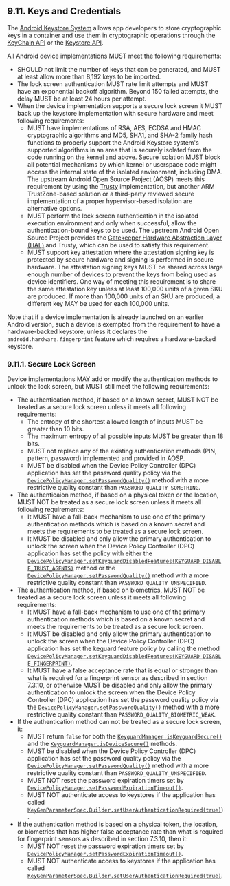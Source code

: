 ## 9.11\. Keys and Credentials

The [Android Keystore System](https://developer.android.com/training/articles/keystore.html) allows
app developers to store cryptographic keys in a container and use them in
cryptographic operations through the
[KeyChain API](https://developer.android.com/reference/android/security/KeyChain.html) or
the [Keystore API](https://developer.android.com/reference/java/security/KeyStore.html).

All Android device implementations MUST meet the following requirements:

*   SHOULD not limit the number of keys that can be generated, and MUST at
    least allow more than 8,192 keys to be imported.
*   The lock screen authentication MUST rate limit attempts and MUST have an
    exponential backoff algorithm. Beyond 150 failed attempts, the delay MUST be
    at least 24 hours per attempt.
*   When the device implementation supports a secure lock screen it MUST back up the
    keystore implementation with secure hardware and meet following requirements:
    *   MUST have implementations of RSA, AES, ECDSA and HMAC cryptographic
        algorithms and MD5, SHA1, and SHA-2 family hash functions to properly
        support the Android Keystore system's supported algorithms in an area
        that is securely isolated from the code running on the kernel and
        above. Secure isolation MUST block all potential mechanisms by which
        kernel or userspace code might access the internal state of the
        isolated environment, including DMA. The upstream Android Open Source
        Project (AOSP) meets this requirement by using the [Trusty](https://source.android.com/security/trusty/)
        implementation, but another ARM TrustZone-based solution or a
        third-party reviewed secure implementation of a proper
        hypervisor-based isolation are alternative options.
    *   MUST perform the lock screen authentication in the isolated execution
        environment and only when successful, allow the authentication-bound
        keys to be used. The upstream Android Open Source Project provides
        the [Gatekeeper Hardware Abstraction Layer (HAL)](http://source.android.com/devices/tech/security/authentication/gatekeeper.html)
        and Trusty, which can be used to satisfy this requirement.
    *   MUST support key attestation where the attestation signing key is protected by secure
        hardware and signing is performed in secure hardware. The attestation signing keys MUST be
        shared across large enough number of devices to prevent the keys from being used as device
        identifiers. One way of meeting this requirement is to share the same attestation key unless
        at least 100,000 units of a given SKU are produced. If more than 100,000 units of an SKU
        are produced, a different key MAY be used for each 100,000 units.

Note that if a device implementation is already launched on an earlier Android
version, such a device is exempted from the requirement to have a
hardware-backed keystore, unless it declares the `android.hardware.fingerprint`
feature which requires a hardware-backed keystore.

### 9.11.1\. Secure Lock Screen

Device implementations MAY add or modify the authentication methods to unlock
the lock screen, but MUST still meet the following requirements:

*   The authentication method, if based on a known secret, MUST NOT be treated
    as a secure lock screen unless it meets all following requirements:
    *    The entropy of the shortest allowed length of inputs MUST be greater
         than 10 bits.
    *    The maximum entropy of all possible inputs MUST be greater than 18 bits.
    *    MUST not replace any of the existing authentication methods (PIN,
         pattern, password) implemented and provided in AOSP.
    *    MUST be disabled when the Device Policy Controller (DPC) application
         has set the password quality policy via the
         [`DevicePolicyManager.setPasswordQuality()`](https://developer.android.com/reference/android/app/admin/DevicePolicyManager.html#setPasswordQuality%28android.content.ComponentName,%20int%29)
         method with a more restrictive quality constant than `PASSWORD_QUALITY_SOMETHING`.
*   The authenticaion method, if based on a physical token or the location,
    MUST NOT be treated as a secure lock screen unless it meets all following
    requirements:
    *    It MUST have a fall-back mechanism to use one of the primary
         authentication methods which is based on a known secret and meets
         the requirements to be treated as a secure lock screen.
    *    It MUST be disabled and only allow the primary authentication to
         unlock the screen when the Device Policy Controller (DPC) application
         has set the policy with either the
         [`DevicePolicyManager.setKeyguardDisabledFeatures(KEYGUARD_DISABLE_TRUST_AGENTS)`](http://developer.android.com/reference/android/app/admin/DevicePolicyManager.html#setKeyguardDisabledFeatures%28android.content.ComponentName,%20int%29)
         method or the [`DevicePolicyManager.setPasswordQuality()`](https://developer.android.com/reference/android/app/admin/DevicePolicyManager.html#setPasswordQuality%28android.content.ComponentName,%20int%29)
         method with a more restrictive quality constant than
         `PASSWORD_QUALITY_UNSPECIFIED`.
*    The authentication method, if based on biometrics, MUST NOT be treated as a
     secure lock screen unless it meets all following requirements:
     *    It MUST have a fall-back mechanism to use one of the primary
          authentication methods which is based on a known secret and meets
          the requirements to be treated as a secure lock screen.
     *    It MUST be disabled and only allow the primary authentication to
          unlock the screen when the Device Policy Controller (DPC) application
          has set the keguard feature policy by calling the method
          [`DevicePolicyManager.setKeyguardDisabledFeatures(KEYGUARD_DISABLE_FINGERPRINT)`](http://developer.android.com/reference/android/app/admin/DevicePolicyManager.html#setKeyguardDisabledFeatures%28android.content.ComponentName,%20int%29).
     *    It MUST have a false acceptance rate that is equal or stronger than
          what is required for a fingerprint sensor as described in
          section 7.3.10, or otherwise MUST be disabled and only allow the
          primary authentication to unlock the screen when the Device Policy
          Controller (DPC) application has set the password quality policy
          via the [`DevicePolicyManager.setPasswordQuality()`](https://developer.android.com/reference/android/app/admin/DevicePolicyManager.html\#setPasswordQuality%28android.content.ComponentName,%20int%29)
          method with a more restrictive quality constant than
          `PASSWORD_QUALITY_BIOMETRIC_WEAK`.
*    If the authentication method can not be treated as a secure lock screen,
     it:
     *    MUST return `false` for both the [`KeyguardManager.isKeyguardSecure()`](http://developer.android.com/reference/android/app/KeyguardManager.html#isKeyguardSecure%28%29)
          and the [`KeyguardManager.isDeviceSecure()`](https://developer.android.com/reference/android/app/KeyguardManager.html#isDeviceSecure%28%29)
          methods.
     *    MUST be disabled when the Device Policy Controller (DPC) application
          has set the password quality policy via the [`DevicePolicyManager.setPasswordQuality()`](https://developer.android.com/reference/android/app/admin/DevicePolicyManager.html#setPasswordQuality%28android.content.ComponentName,%20int%29)
          method with a more restrictive quality constant than `PASSWORD_QUALITY_UNSPECIFIED`.
     *    MUST NOT reset the password expiration timers set by [`DevicePolicyManager.setPasswordExpirationTimeout()`](http://developer.android.com/reference/android/app/admin/DevicePolicyManager.html#setPasswordExpirationTimeout%28android.content.ComponentName,%20long%29).
     *    MUST NOT authenticate access to keystores if the application has called
          [`KeyGenParameterSpec.Builder.setUserAuthenticationRequired(true)`](https://developer.android.com/reference/android/security/keystore/KeyGenParameterSpec.Builder.html#setUserAuthenticationRequired%28boolean%29)).
*    If the authentication method is based on a physical token, the location,
     or biometrics that has higher false acceptance rate than what is required
     for fingerprint sensors as described in section 7.3.10, then it:
     *    MUST NOT reset the password expiration timers set by [`DevicePolicyManager.setPasswordExpirationTimeout()`](http://developer.android.com/reference/android/app/admin/DevicePolicyManager.html#setPasswordExpirationTimeout%28android.content.ComponentName,%20long%29).
     *    MUST NOT authenticate access to keystores if the application has called
          [`KeyGenParameterSpec.Builder.setUserAuthenticationRequired(true)`](https://developer.android.com/reference/android/security/keystore/KeyGenParameterSpec.Builder.html#setUserAuthenticationRequired%28boolean%29).

